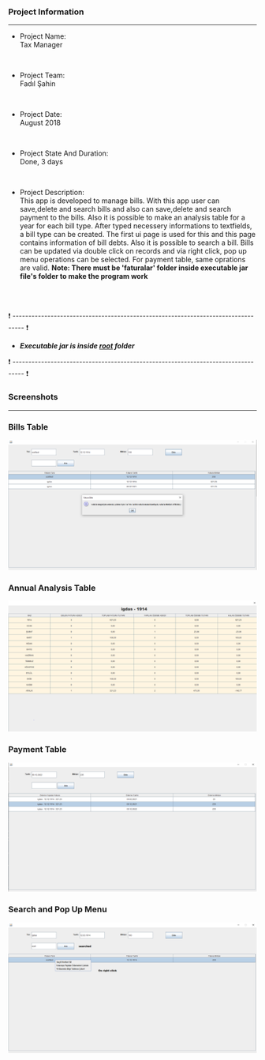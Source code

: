 ### Project Information
--- 
* Project Name: <br/>
Tax Manager
<br>

* Project Team: <br/>
Fadıl Şahin
<br>

* Project Date: <br/>
August 2018
<br>

* Project State And Duration: <br/>
Done, 3 days
<br>

* Project Description: <br/>
This app is developed to manage bills. With this app user can save,delete and search bills and also can save,delete and search payment to the bills. Also it is possible to make an analysis table for a year for each bill type. After typed necessery informations to textfields, a bill type can be created. The first ui page is used for this and this page contains information of bill debts. Also it is possible to search a bill. Bills can be updated via double click on records and via right click, pop up menu operations can be selected. For payment table, same oprations are valid.
**Note: There must be 'faturalar' folder inside executable jar file's folder to make the program work**
<br/>
<br/>

:exclamation: --------------------------------------------------------------------------------- :exclamation:

- ***Executable jar is inside [root](tax-manager.jar) folder***

:exclamation: --------------------------------------------------------------------------------- :exclamation:



### Screenshots
---

### Bills Table
![Menu](./images/1.png)

### Annual Analysis Table

![Today's Calculation](./images/2.png)

### Payment Table

![Search](./images/3.png)

### Search and Pop Up Menu

![Add,delete and update food](./images/4.png)
